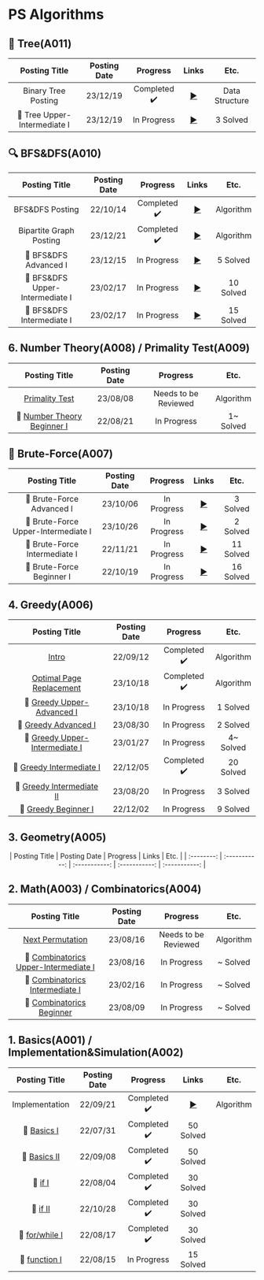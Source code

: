# PS Algorithms

## 🌳 Tree(A011)
<div align="center", class="boj">
  
| Posting Title | Posting Date | Progress | Links | Etc. |
| :--------: | :-----------: | :-----------: | :-----------: | :-----------: |
| Binary Tree Posting | 23/12/19 | Completed ✔️ | [▶️](https://sh-avid-learner.tistory.com/306) | Data Structure |
| 🥈 Tree Upper-Intermediate I | 23/12/19 | In Progress | [▶️](https://sh-avid-learner.tistory.com/307) | 3 Solved |

</div>

## 🔍 BFS&DFS(A010)
<div align="center", class="boj">
  
| Posting Title | Posting Date | Progress | Links | Etc. |
| :--------: | :-----------: | :-----------: | :-----------: | :-----------: |
| BFS&DFS Posting | 22/10/14 | Completed ✔️ | [▶️](https://sh-avid-learner.tistory.com/187) | Algorithm |
| Bipartite Graph Posting | 23/12/21 | Completed ✔️ | [▶️](https://sh-avid-learner.tistory.com/308) | Algorithm |
| 🥇 BFS&DFS Advanced I | 23/12/15 | In Progress | [▶️](https://sh-avid-learner.tistory.com/305) | 5 Solved |
| 🥈 BFS&DFS Upper-Intermediate I | 23/02/17 | In Progress | [▶️](https://sh-avid-learner.tistory.com/256) | 10 Solved |
| 🥈 BFS&DFS Intermediate I | 23/02/17 | In Progress | [▶️](https://sh-avid-learner.tistory.com/255) | 15 Solved |

</div>


## 6. Number Theory(A008) / Primality Test(A009)

<div align="center", class="boj">
  
| Posting Title | Posting Date | Progress | Etc. |
| :--------: | :-----------: | :-----------: | :-----------: |
| [Primality Test](https://sh-avid-learner.tistory.com/290) | 23/08/08 | Needs to be Reviewed | Algorithm |
| 🥉 [Number Theory Beginner I](https://sh-avid-learner.tistory.com/162) | 22/08/21 | In Progress | 1~ Solved |

</div>

## 🌠 Brute-Force(A007)

<div align="center", class="boj">

| Posting Title | Posting Date | Progress | Links | Etc. |
| :--------: | :-----------: | :-----------: | :-----------: | :-----------: |
| 🥇 Brute-Force Advanced I | 23/10/06 | In Progress | [▶️](https://sh-avid-learner.tistory.com/301) | 3 Solved |
| 🥈 Brute-Force Upper-Intermediate I | 23/10/26 | In Progress | [▶️](https://sh-avid-learner.tistory.com/304) | 2 Solved |
| 🥈 Brute-Force Intermediate I | 22/11/21 | In Progress | [▶️](https://sh-avid-learner.tistory.com/206) | 11 Solved |
| 🥉 Brute-Force Beginner I | 22/10/19 | In Progress | [▶️](https://sh-avid-learner.tistory.com/188) | 16 Solved |

</div>

## 4. Greedy(A006)

<div align="center", class="boj">

| Posting Title | Posting Date | Progress | Etc. |
| :--------: | :-----------: | :-----------: | :-----------: |
| [Intro](https://sh-avid-learner.tistory.com/175) | 22/09/12 | Completed ✔️ | Algorithm |
| [Optimal Page Replacement](https://sh-avid-learner.tistory.com/302) | 23/10/18 | Completed ✔️ | Algorithm |
| 🥇 [Greedy Upper-Advanced I](https://sh-avid-learner.tistory.com/303) | 23/10/18 | In Progress | 1 Solved |
| 🥇 [Greedy Advanced I](https://sh-avid-learner.tistory.com/299) | 23/08/30 | In Progress | 2 Solved |
| 🥈 [Greedy Upper-Intermediate I](https://sh-avid-learner.tistory.com/245) | 23/01/27 | In Progress | 4~ Solved |
| 🥈 [Greedy Intermediate I](https://sh-avid-learner.tistory.com/211) | 22/12/05 | Completed ✔️ | 20 Solved |
| 🥈 [Greedy Intermediate II](https://sh-avid-learner.tistory.com/297) | 23/08/20 | In Progress | 3 Solved |
| 🥉 [Greedy Beginner I](https://sh-avid-learner.tistory.com/210) | 22/12/02 | In Progress | 9 Solved |

</div>

## 3. Geometry(A005)
<div align="center", class="boj">
| Posting Title | Posting Date | Progress | Links | Etc. |
| :--------: | :-----------: | :-----------: | :-----------: | :-----------: |
</div>

## 2. Math(A003) / Combinatorics(A004)

<div align="center", class="math/comb">

| Posting Title | Posting Date | Progress | Etc. |
| :--------: | :-----------: | :-----------: | :-----------: |
| [Next Permutation](https://sh-avid-learner.tistory.com/296) | 23/08/16 | Needs to be Reviewed | Algorithm |
| 🥈 [Combinatorics Upper-Intermediate I](https://sh-avid-learner.tistory.com/295) | 23/08/16 | In Progress | ~ Solved |
| 🥈 [Combinatorics Intermediate I](https://sh-avid-learner.tistory.com/254) | 23/02/16 | In Progress | ~ Solved |
| 🥉 [Combinatorics Beginner](https://sh-avid-learner.tistory.com/291) | 23/08/09 | In Progress | ~ Solved |

</div>

## 1. Basics(A001) / Implementation&Simulation(A002)

<div align="center", class="math/comb">

| Posting Title | Posting Date | Progress | Links | Etc. |
| :--------: | :-----------: | :-----------: | :-----------: | :-----------: |
| Implementation | 22/09/21 | Completed ✔️ | [▶️](https://sh-avid-learner.tistory.com/178) | Algorithm |
| 🥉 [Basics I](https://sh-avid-learner.tistory.com/150) | 22/07/31 | Completed ✔️ | 50 Solved |
| 🥉 [Basics II](https://sh-avid-learner.tistory.com/174) | 22/09/08 | Completed ✔️ | 50 Solved |
| 🥉 [if I](https://sh-avid-learner.tistory.com/155) | 22/08/04 | Completed ✔️ | 30 Solved |
| 🥉 [if II](https://sh-avid-learner.tistory.com/192) | 22/10/28 | Completed ✔️ | 30 Solved |
| 🥉 [for/while I](https://sh-avid-learner.tistory.com/159) | 22/08/17 | Completed ✔️ | 30 Solved |
| 🥉 [function I](https://sh-avid-learner.tistory.com/157) | 22/08/15 | In Progress | 15 Solved |

</div>



